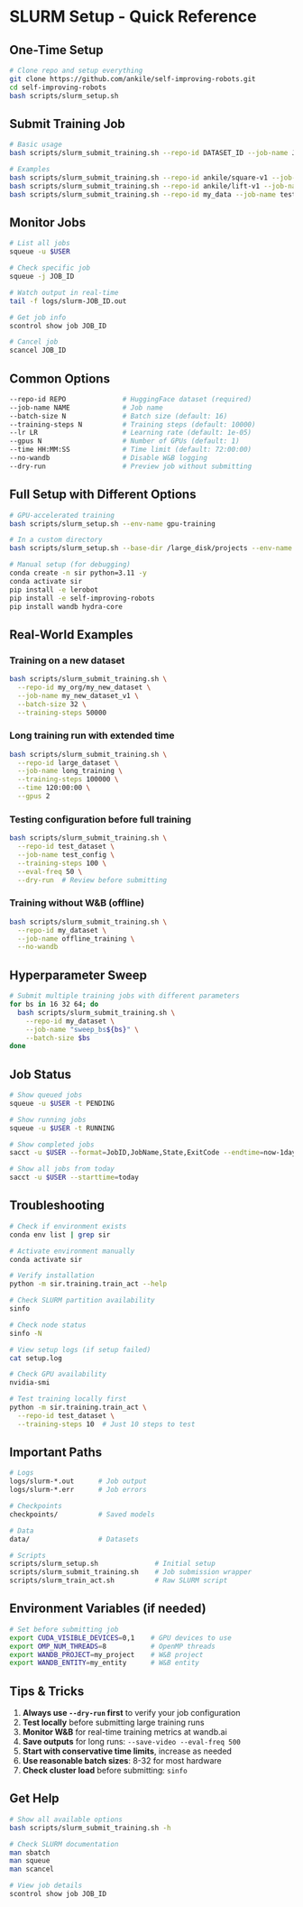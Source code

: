 # SLURM Setup - Quick Reference

## One-Time Setup

```bash
# Clone repo and setup everything
git clone https://github.com/ankile/self-improving-robots.git
cd self-improving-robots
bash scripts/slurm_setup.sh
```

## Submit Training Job

```bash
# Basic usage
bash scripts/slurm_submit_training.sh --repo-id DATASET_ID --job-name JOB_NAME

# Examples
bash scripts/slurm_submit_training.sh --repo-id ankile/square-v1 --job-name square_v1
bash scripts/slurm_submit_training.sh --repo-id ankile/lift-v1 --job-name lift_demo --batch-size 32
bash scripts/slurm_submit_training.sh --repo-id my_data --job-name test --dry-run  # Preview
```

## Monitor Jobs

```bash
# List all jobs
squeue -u $USER

# Check specific job
squeue -j JOB_ID

# Watch output in real-time
tail -f logs/slurm-JOB_ID.out

# Get job info
scontrol show job JOB_ID

# Cancel job
scancel JOB_ID
```

## Common Options

```bash
--repo-id REPO              # HuggingFace dataset (required)
--job-name NAME             # Job name
--batch-size N              # Batch size (default: 16)
--training-steps N          # Training steps (default: 10000)
--lr LR                     # Learning rate (default: 1e-05)
--gpus N                    # Number of GPUs (default: 1)
--time HH:MM:SS             # Time limit (default: 72:00:00)
--no-wandb                  # Disable W&B logging
--dry-run                   # Preview job without submitting
```

## Full Setup with Different Options

```bash
# GPU-accelerated training
bash scripts/slurm_setup.sh --env-name gpu-training

# In a custom directory
bash scripts/slurm_setup.sh --base-dir /large_disk/projects --env-name research

# Manual setup (for debugging)
conda create -n sir python=3.11 -y
conda activate sir
pip install -e lerobot
pip install -e self-improving-robots
pip install wandb hydra-core
```

## Real-World Examples

### Training on a new dataset
```bash
bash scripts/slurm_submit_training.sh \
  --repo-id my_org/my_new_dataset \
  --job-name my_new_dataset_v1 \
  --batch-size 32 \
  --training-steps 50000
```

### Long training run with extended time
```bash
bash scripts/slurm_submit_training.sh \
  --repo-id large_dataset \
  --job-name long_training \
  --training-steps 100000 \
  --time 120:00:00 \
  --gpus 2
```

### Testing configuration before full training
```bash
bash scripts/slurm_submit_training.sh \
  --repo-id test_dataset \
  --job-name test_config \
  --training-steps 100 \
  --eval-freq 50 \
  --dry-run  # Review before submitting
```

### Training without W&B (offline)
```bash
bash scripts/slurm_submit_training.sh \
  --repo-id my_dataset \
  --job-name offline_training \
  --no-wandb
```

## Hyperparameter Sweep

```bash
# Submit multiple training jobs with different parameters
for bs in 16 32 64; do
  bash scripts/slurm_submit_training.sh \
    --repo-id my_dataset \
    --job-name "sweep_bs${bs}" \
    --batch-size $bs
done
```

## Job Status

```bash
# Show queued jobs
squeue -u $USER -t PENDING

# Show running jobs
squeue -u $USER -t RUNNING

# Show completed jobs
sacct -u $USER --format=JobID,JobName,State,ExitCode --endtime=now-1day

# Show all jobs from today
sacct -u $USER --starttime=today
```

## Troubleshooting

```bash
# Check if environment exists
conda env list | grep sir

# Activate environment manually
conda activate sir

# Verify installation
python -m sir.training.train_act --help

# Check SLURM partition availability
sinfo

# Check node status
sinfo -N

# View setup logs (if setup failed)
cat setup.log

# Check GPU availability
nvidia-smi

# Test training locally first
python -m sir.training.train_act \
  --repo-id test_dataset \
  --training-steps 10  # Just 10 steps to test
```

## Important Paths

```bash
# Logs
logs/slurm-*.out      # Job output
logs/slurm-*.err      # Job errors

# Checkpoints
checkpoints/          # Saved models

# Data
data/                 # Datasets

# Scripts
scripts/slurm_setup.sh              # Initial setup
scripts/slurm_submit_training.sh    # Job submission wrapper
scripts/slurm_train_act.sh          # Raw SLURM script
```

## Environment Variables (if needed)

```bash
# Set before submitting job
export CUDA_VISIBLE_DEVICES=0,1    # GPU devices to use
export OMP_NUM_THREADS=8           # OpenMP threads
export WANDB_PROJECT=my_project    # W&B project
export WANDB_ENTITY=my_entity      # W&B entity
```

## Tips & Tricks

1. **Always use `--dry-run` first** to verify your job configuration
2. **Test locally** before submitting large training runs
3. **Monitor W&B** for real-time training metrics at wandb.ai
4. **Save outputs** for long runs: `--save-video --eval-freq 500`
5. **Start with conservative time limits**, increase as needed
6. **Use reasonable batch sizes**: 8-32 for most hardware
7. **Check cluster load** before submitting: `sinfo`

## Get Help

```bash
# Show all available options
bash scripts/slurm_submit_training.sh -h

# Check SLURM documentation
man sbatch
man squeue
man scancel

# View job details
scontrol show job JOB_ID
```
